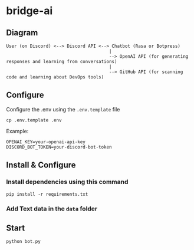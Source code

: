 # bridge-ai

## Diagram

```
User (on Discord) <--> Discord API <--> Chatbot (Rasa or Botpress)
                                       |
                                       --> OpenAI API (for generating responses and learning from conversations)
                                       |
                                       --> GitHub API (for scanning code and learning about DevOps tools)
```
## Configure
Configure the .env using the `.env.template` file
```
cp .env.template .env
```
Example:
```
OPENAI_KEY=your-openai-api-key
DISCORD_BOT_TOKEN=your-discord-bot-token
```
## Install & Configure
### Install dependencies using this command
```
pip install -r requirements.txt
```
### Add Text data in the `data` folder

## Start
```
python bot.py
```
